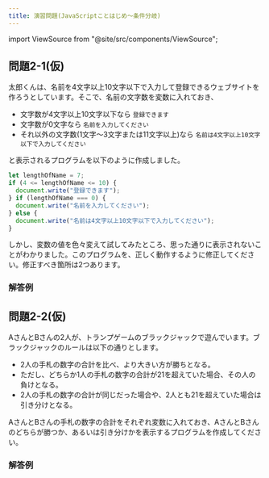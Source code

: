 ```yaml
---
title: 演習問題(JavaScriptことはじめ〜条件分岐)
---
```


import ViewSource from "@site/src/components/ViewSource";

## 問題2-1(仮)

太郎くんは、名前を4文字以上10文字以下で入力して登録できるウェブサイトを作ろうとしています。そこで、名前の文字数を変数に入れておき、

- 文字数が4文字以上10文字以下なら `登録できます`
- 文字数が0文字なら `名前を入力してください`
- それ以外の文字数(1文字〜3文字または11文字以上)なら `名前は4文字以上10文字以下で入力してください` 

と表示されるプログラムを以下のように作成しました。

```javascript
let lengthOfName = 7;
if (4 <= lengthOfName <= 10) {
  document.write("登録できます");
} if (lengthOfName === 0) {
  document.write("名前を入力してください");
} else {
  document.write("名前は4文字以上10文字以下で入力してください");
}
```

しかし、変数の値を色々変えて試してみたところ、思った通りに表示されないことがわかりました。このプログラムを、正しく動作するように修正してください。修正すべき箇所は2つあります。

### 解答例

<ViewSource url={import.meta.url} path="_samples/length-of-name" />

## 問題2-2(仮)

AさんとBさんの2人が、トランプゲームのブラックジャックで遊んでいます。ブラックジャックのルールは以下の通りとします。

- 2人の手札の数字の合計を比べ、より大きい方が勝ちとなる。
- ただし、どちらか1人の手札の数字の合計が21を超えていた場合、その人の負けとなる。
- 2人の手札の数字の合計が同じだった場合や、2人とも21を超えていた場合は引き分けとなる。

AさんとBさんの手札の数字の合計をそれぞれ変数に入れておき、AさんとBさんのどちらが勝つか、あるいは引き分けかを表示するプログラムを作成してください。

### 解答例

<ViewSource url={import.meta.url} path="_samples/blackjack" />
